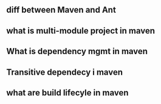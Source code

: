 ## diff between Maven and  Ant

## what is multi-module project in maven

## What is dependency mgmt in maven

## Transitive dependecy i maven

## what are build lifecyle in maven



